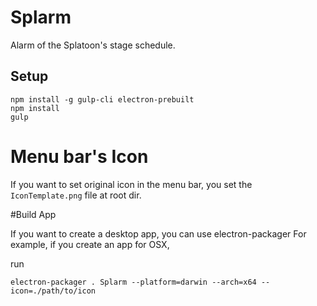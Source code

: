 # Splarm

Alarm of the Splatoon's stage schedule.

## Setup

```
npm install -g gulp-cli electron-prebuilt
npm install
gulp
```

# Menu bar's Icon

If you want to set original icon in the menu bar,
you set the `IconTemplate.png` file at root dir.

#Build App

If you want to create a desktop app, you can use electron-packager
For example, if you create an app for OSX,

run

```
electron-packager . Splarm --platform=darwin --arch=x64 --icon=./path/to/icon
```